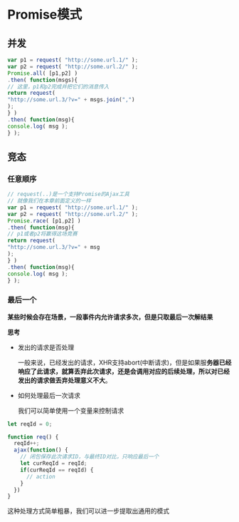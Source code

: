 # Promise模式

## 并发

```js
var p1 = request( "http://some.url.1/" );
var p2 = request( "http://some.url.2/" );
Promise.all( [p1,p2] )
.then( function(msgs){
// 这里，p1和p2完成并把它们的消息传入
return request(
"http://some.url.3/?v=" + msgs.join(",")
);
} )
.then( function(msg){
console.log( msg );
} );
```

## 竞态

### 任意顺序

```js
// request(..)是一个支持Promise的Ajax工具
// 就像我们在本章前面定义的一样
var p1 = request( "http://some.url.1/" );
var p2 = request( "http://some.url.2/" );
Promise.race( [p1,p2] )
.then( function(msg){
// p1或者p2将赢得这场竞赛
return request(
"http://some.url.3/?v=" + msg
);
} )
.then( function(msg){
console.log( msg );
} );
```

### 最后一个

**某些时候会存在场景，一段事件内允许请求多次，但是只取最后一次解结果**

**思考**

* 发出的请求是否处理

    一般来说，已经发出的请求，XHR支持abort(中断请求)，但是如果服**务器已经响应了此请求，就算丢弃此次请求，还是会调用对应的后续处理，所以对已经发出的请求做丢弃处理意义不大**。

* 如何处理最后一次请求

  我们可以简单使用一个变量来控制请求

```js
let reqId = 0;

function req() {
  reqId++;
  ajax(function() {
    // 闭包保存此次请求ID，与最终ID对比，只响应最后一个
    let curReqId = reqId;
    if(curReqId == reqId) {
      // action
    }
  })
}
```

这种处理方式简单粗暴，我们可以进一步提取出通用的模式

